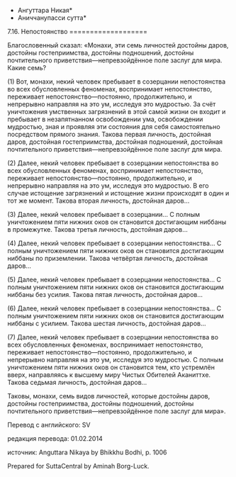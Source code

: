 * Ангуттара Никая*
* Аниччанупасси сутта*

7\.16\. Непостоянство
\=\=\=\=\=\=\=\=\=\=\=\=\=\=\=\=\=\=\=

Благословенный сказал: «Монахи, эти семь личностей достойны даров, достойны гостеприимства, достойны подношений, достойны почтительного приветствия—непревзойдённое поле заслуг для мира\. Какие семь?

\(1\) Вот, монахи, некий человек пребывает в созерцании непостоянства во всех обусловленных феноменах, воспринимает непостоянство, переживает непостоянство—постоянно, продолжительно, и непрерывно направляя на это ум, исследуя это мудростью\. За счёт уничтожения умственных загрязнений в этой самой жизни он входит и пребывает в незапятнанном освобождении ума, освобождении мудростью, зная и проявляя эти состояния для себя самостоятельно посредством прямого знания\. Такова первая личность, достойная даров, достойная гостеприимства, достойная подношений, достойная почтительного приветствия—непревзойдённое поле заслуг для мира\.

\(2\) Далее, некий человек пребывает в созерцании непостоянства во всех обусловленных феноменах, воспринимает непостоянство, переживает непостоянство—постоянно, продолжительно, и непрерывно направляя на это ум, исследуя это мудростью\. В его случае истощение загрязнений и истощение жизни происходят в один и тот же момент\. Такова вторая личность, достойная даров…

\(3\) Далее, некий человек пребывает в созерцании… С полным уничтожением пяти нижних оков он становится достигающим ниббаны в промежутке\. Такова третья личность, достойная даров…

\(4\) Далее, некий человек пребывает в созерцании непостоянства… С полным уничтожением пяти нижних оков он становится достигающим ниббаны по приземлении\. Такова четвёртая личность, достойная даров…

\(5\) Далее, некий человек пребывает в созерцании непостоянства… С полным уничтожением пяти нижних оков он становится достигающим ниббаны без усилия\. Такова пятая личность, достойная даров…

\(6\) Далее, некий человек пребывает в созерцании непостоянства… С полным уничтожением пяти нижних оков он становится достигающим ниббаны с усилием\. Такова шестая личность, достойная даров…

\(7\) Далее, некий человек пребывает в созерцании непостоянства во всех обусловленных феноменах, воспринимает непостоянство, переживает непостоянство—постоянно, продолжительно, и непрерывно направляя на это ум, исследуя это мудростью\. С полным уничтожением пяти нижних оков он становится тем, кто устремлён вверх, направляясь к высшему миру Чистых Обителей Аканиттхе\. Такова седьмая личность, достойная даров…

Таковы, монахи, семь видов личностей, которые достойны даров, достойны гостеприимства, достойны подношений, достойны почтительного приветствия—непревзойдённое поле заслуг для мира»\.

Перевод с английского: SV

редакция перевода: 01\.02\.2014

источник: Anguttara Nikaya by Bhikkhu Bodhi, p\. 1006

Prepared for SuttaCentral by Aminah Borg\-Luck\.